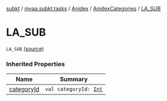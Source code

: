 [subkt](../../../index.md) / [myaa.subkt.tasks](../../index.md) / [Anidex](../index.md) / [AnidexCategories](index.md) / [LA_SUB](./-l-a_-s-u-b.md)

# LA_SUB

`LA_SUB` [(source)](https://github.com/Myaamori/SubKt/blob/0.1.10/src/main/kotlin/myaa/subkt/tasks/tasks.kt#L1048)

### Inherited Properties

| Name | Summary |
|---|---|
| [categoryId](category-id.md) | `val categoryId: `[`Int`](https://kotlinlang.org/api/latest/jvm/stdlib/kotlin/-int/index.html) |
